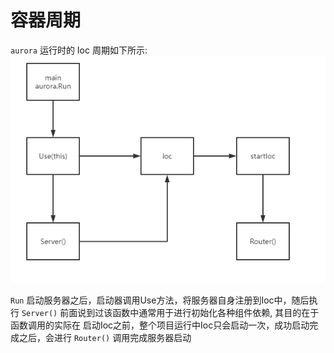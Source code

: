 # 容器周期
`aurora` 运行时的 Ioc 周期如下所示:
![](../public/init.png)

`Run` 启动服务器之后，启动器调用Use方法，将服务器自身注册到Ioc中，随后执行 `Server()` 前面说到过该函数中通常用于进行初始化各种组件依赖,
其目的在于 函数调用的实际在 启动Ioc之前，整个项目运行中Ioc只会启动一次，成功启动完成之后，会进行 `Router()` 调用完成服务器启动
